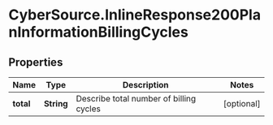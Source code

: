 # CyberSource.InlineResponse200PlanInformationBillingCycles

## Properties
Name | Type | Description | Notes
------------ | ------------- | ------------- | -------------
**total** | **String** | Describe total number of billing cycles  | [optional] 


